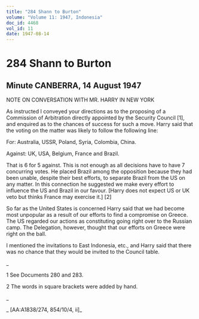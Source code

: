 ```yaml
---
title: "284 Shann to Burton"
volume: "Volume 11: 1947, Indonesia"
doc_id: 4468
vol_id: 11
date: 1947-08-14
---
```


# 284 Shann to Burton

## Minute CANBERRA, 14 August 1947

NOTE ON CONVERSATION WITH MR. HARRY IN NEW YORK

As instructed I conveyed your directions as to the proposing of a Commission of Arbitration directly appointed by the Security Council [1], and enquired as to the chances of success for such a move. Harry said that the voting on the matter was likely to follow the following line:

For: Australia, USSR, Poland, Syria, Colombia, China.

Against: UK, USA, Belgium, France and Brazil.

That is 6 for 5 against. This is not enough as all decisions have to have 7 concurring votes. He placed Brazil among the opposition because they had been unable, despite their best efforts, to separate Brazil from the US on any matter. In this connection he suggested we make every effort to influence the US and Brazil in our favour. [Harry does not expect US or UK veto but thinks France may exercise it.] [2]

So far as the United States is concerned Harry said that we had become most unpopular as a result of our efforts to find a compromise on Greece. The US regarded our actions as constituting going right over to the Russian camp. The Delegation, however, thought that our efforts on Greece were right on the ball.

I mentioned the invitations to East Indonesia, etc., and Harry said that there was no chance that they would be invited to the Council table.

_

1 See Documents 280 and 283.

2 The words in square brackets were added by hand.

_

_ [AA:A1838/274, 854/10/4, ii]_
